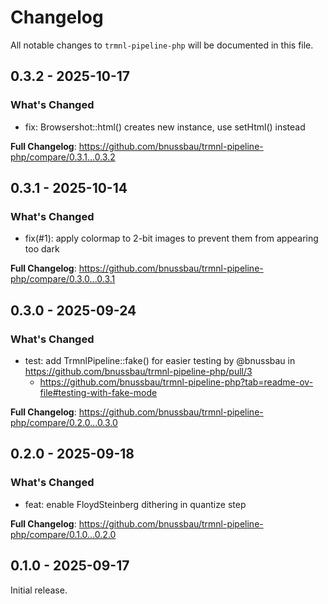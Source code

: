 # Changelog

All notable changes to `trmnl-pipeline-php` will be documented in this file.

## 0.3.2 - 2025-10-17

### What's Changed

* fix: Browsershot::html() creates new instance, use setHtml() instead

**Full Changelog**: https://github.com/bnussbau/trmnl-pipeline-php/compare/0.3.1...0.3.2

## 0.3.1 - 2025-10-14

### What's Changed

* fix(#1): apply colormap to 2-bit images to prevent them from appearing too dark

**Full Changelog**: https://github.com/bnussbau/trmnl-pipeline-php/compare/0.3.0...0.3.1

## 0.3.0 - 2025-09-24

### What's Changed

* test: add TrmnlPipeline::fake() for easier testing by @bnussbau in https://github.com/bnussbau/trmnl-pipeline-php/pull/3
  * https://github.com/bnussbau/trmnl-pipeline-php?tab=readme-ov-file#testing-with-fake-mode
  

**Full Changelog**: https://github.com/bnussbau/trmnl-pipeline-php/compare/0.2.0...0.3.0

## 0.2.0 - 2025-09-18

### What's Changed

* feat: enable FloydSteinberg dithering in quantize step

**Full Changelog**: https://github.com/bnussbau/trmnl-pipeline-php/compare/0.1.0...0.2.0

## 0.1.0 - 2025-09-17

Initial release.
